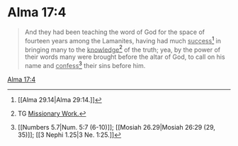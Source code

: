 # Alma 17:4

> And they had been teaching the word of God for the space of fourteen years among the Lamanites, having had much <u>success</u>[^a] in bringing many to the <u>knowledge</u>[^b] of the truth; yea, by the power of their words many were brought before the altar of God, to call on his name and <u>confess</u>[^c] their sins before him.

[Alma 17:4](https://www.churchofjesuschrist.org/study/scriptures/bofm/alma/17?lang=eng&id=p4#p4)


[^a]: [[Alma 29.14|Alma 29:14.]]
[^b]: TG [Missionary Work.](https://www.churchofjesuschrist.org/study/scriptures/tg/missionary-work?lang=eng)
[^c]: [[Numbers 5.7|Num. 5:7 (6-10)]]; [[Mosiah 26.29|Mosiah 26:29 (29, 35)]]; [[3 Nephi 1.25|3 Ne. 1:25.]]
